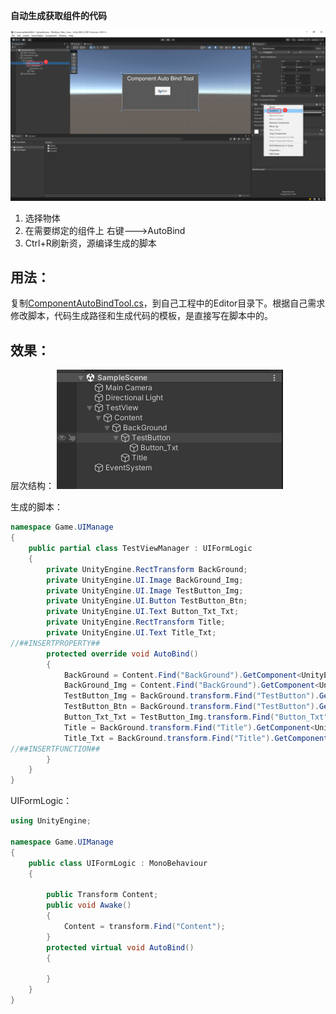 **自动生成获取组件的代码**


![图片](.me/1.png) 
1. 选择物体
2. 在需要绑定的组件上 右键--->AutoBind
3. Ctrl+R刷新资，源编译生成的脚本


## **用法：**
复制[ComponentAutoBindTool.cs](/Assets/Editor/ComponentAutoBindTool.cs)，到自己工程中的Editor目录下。根据自己需求修改脚本，代码生成路径和生成代码的模板，是直接写在脚本中的。

## **效果：**
层次结构：
![图片层次](.me/2.png) 


生成的脚本：
``` C#
namespace Game.UIManage
{
    public partial class TestViewManager : UIFormLogic
    {
        private UnityEngine.RectTransform BackGround;
        private UnityEngine.UI.Image BackGround_Img;
        private UnityEngine.UI.Image TestButton_Img;
        private UnityEngine.UI.Button TestButton_Btn;
        private UnityEngine.UI.Text Button_Txt_Txt;
        private UnityEngine.RectTransform Title;
        private UnityEngine.UI.Text Title_Txt;
//##INSERTPROPERTY##
        protected override void AutoBind()
        {
            BackGround = Content.Find("BackGround").GetComponent<UnityEngine.RectTransform>();
            BackGround_Img = Content.Find("BackGround").GetComponent<UnityEngine.UI.Image>();
            TestButton_Img = BackGround.transform.Find("TestButton").GetComponent<UnityEngine.UI.Image>();
            TestButton_Btn = BackGround.transform.Find("TestButton").GetComponent<UnityEngine.UI.Button>();
            Button_Txt_Txt = TestButton_Img.transform.Find("Button_Txt").GetComponent<UnityEngine.UI.Text>();
            Title = BackGround.transform.Find("Title").GetComponent<UnityEngine.RectTransform>();
            Title_Txt = BackGround.transform.Find("Title").GetComponent<UnityEngine.UI.Text>();
//##INSERTFUNCTION##
        }
    }
}

```
UIFormLogic：
``` C#
using UnityEngine;

namespace Game.UIManage
{
    public class UIFormLogic : MonoBehaviour
    {

        public Transform Content;
        public void Awake()
        {
            Content = transform.Find("Content");
        }
        protected virtual void AutoBind()
        {

        }
    }
}
```


